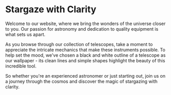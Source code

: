 <!--font:Poppins-->

# Stargaze with Clarity

Welcome to our website, where we bring the wonders of the universe closer to you. Our passion for astronomy and dedication to quality equipment is what sets us apart.

As you browse through our collection of telescopes, take a moment to appreciate the intricate mechanics that make these instruments possible. To help set the mood, we've chosen a black and white outline of a telescope as our wallpaper - its clean lines and simple shapes highlight the beauty of this incredible tool.

So whether you're an experienced astronomer or just starting out, join us on a journey through the cosmos and discover the magic of stargazing with clarity.

<!--

Write me markdown content of website with wallpaper:

"A black and white outline of a telescope, with clean lines and simple shapes that highlight the intricate mechanics of the instrument."

The header of the page should not be copy of the text but rather a real content of the website which is using this wallpaper.


---


# Stargaze with Clarity

Welcome to our website, where we bring the wonders of the universe closer to you. Our passion for astronomy and dedication to quality equipment is what sets us apart.

As you browse through our collection of telescopes, take a moment to appreciate the intricate mechanics that make these instruments possible. To help set the mood, we've chosen a black and white outline of a telescope as our wallpaper - its clean lines and simple shapes highlight the beauty of this incredible tool.

So whether you're an experienced astronomer or just starting out, join us on a journey through the cosmos and discover the magic of stargazing with clarity.


---


Write me a Google font which is best fitting for the website.

Pick from the list:
- Raleway
- Dancing Script
- Creepster
- Cormorant Garamond
- Great Vibes
- Cinzel
- Cinzel Decorative
- Orbitron
- Open Sans
- Lobster
- IBM Plex Sans
- Roboto
- Lato
- Poppins
- Exo 2
- Futura
- Montserrat
- Alegreya
- Cabin
- Barlow Condensed
- Playfair Display
- Inter


Write just the font name nothing else.


---


Poppins

-->
